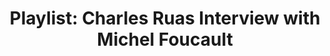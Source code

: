 ---
layout: manifest
title: 'Playlist: Charles Ruas Interview with Michel Foucault'
manifest_name: playlist-charles-ruas-interview-with-michel-foucault

---